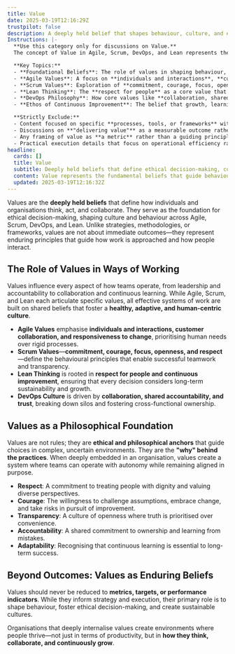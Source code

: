 ```yaml
---
title: Value
date: 2025-03-19T12:16:29Z
trustpilot: false
description: A deeply held belief that shapes behaviour, culture, and ethical decision-making—defining what is truly important within an organisation or system of work.
Instructions: |-
  **Use this category only for discussions on Value.**  
  The concept of Value in Agile, Scrum, DevOps, and Lean represents the deeply held beliefs and principles that shape **how individuals and organisations think and act**. These values provide a philosophical foundation for decision-making, influencing leadership, teamwork, and organisational culture. Value is not about immediate outcomes or efficiency but rather the fundamental ethos that underpins effective ways of working.

  **Key Topics:**
  - **Foundational Beliefs**: The role of values in shaping behaviour, culture, and ethical decision-making in teams and organisations.
  - **Agile Values**: A focus on **individuals and interactions**, **customer collaboration**, and **adaptive ways of working**, beyond just their application in Agile frameworks.
  - **Scrum Values**: Exploration of **commitment, courage, focus, openness, and respect** as guiding beliefs that drive ethical and effective teamwork.
  - **Lean Thinking**: The **respect for people** as a core value that underpins sustainable and human-centric approaches to work.
  - **DevOps Philosophy**: How core values like **collaboration, shared accountability, and trust** define the social and cultural aspects of DevOps.
  - **Ethos of Continuous Improvement**: The belief that growth, learning, and evolution are fundamental to long-term success, beyond just iterative process enhancements.

  **Strictly Exclude:**
  - Content focused on specific **processes, tools, or frameworks** without connecting to underlying values.
  - Discussions on **"delivering value"** as a measurable outcome rather than an intrinsic belief.
  - Any framing of value as **a metric** rather than a guiding principle.
  - Practical execution details that focus on operational efficiency rather than the fundamental ethos of agility, respect, and learning.
headline:
  cards: []
  title: Value
  subtitle: Deeply held beliefs that define ethical decision-making, culture, and behaviours.
  content: Value represents the fundamental beliefs that guide behaviour and culture in Agile, Scrum, DevOps, and Lean.** It is not a metric or an outcome but an intrinsic philosophy that influences decision-making, leadership, and collaboration. Posts should explore themes of ethical responsibility, human-centric work, learning, and the principles that create strong, adaptive organisations.
  updated: 2025-03-19T12:16:32Z
---
```


Values are the **deeply held beliefs** that define how individuals and organisations think, act, and collaborate. They serve as the foundation for ethical decision-making, shaping culture and behaviour across Agile, Scrum, DevOps, and Lean. Unlike strategies, methodologies, or frameworks, values are not about immediate outcomes—they represent enduring principles that guide how work is approached and how people interact.

## **The Role of Values in Ways of Working**

Values influence every aspect of how teams operate, from leadership and accountability to collaboration and continuous learning. While Agile, Scrum, and Lean each articulate specific values, all effective systems of work are built on shared beliefs that foster a **healthy, adaptive, and human-centric culture**.

- **Agile Values** emphasise **individuals and interactions, customer collaboration, and responsiveness to change**, prioritising human needs over rigid processes.
- **Scrum Values**—**commitment, courage, focus, openness, and respect**—define the behavioural principles that enable successful teamwork and transparency.
- **Lean Thinking** is rooted in **respect for people and continuous improvement**, ensuring that every decision considers long-term sustainability and growth.
- **DevOps Culture** is driven by **collaboration, shared accountability, and trust**, breaking down silos and fostering cross-functional ownership.

## **Values as a Philosophical Foundation**

Values are not rules; they are **ethical and philosophical anchors** that guide choices in complex, uncertain environments. They are the **"why" behind the practices**. When deeply embedded in an organisation, values create a system where teams can operate with autonomy while remaining aligned in purpose.

- **Respect**: A commitment to treating people with dignity and valuing diverse perspectives.
- **Courage**: The willingness to challenge assumptions, embrace change, and take risks in pursuit of improvement.
- **Transparency**: A culture of openness where truth is prioritised over convenience.
- **Accountability**: A shared commitment to ownership and learning from mistakes.
- **Adaptability**: Recognising that continuous learning is essential to long-term success.

## **Beyond Outcomes: Values as Enduring Beliefs**

Values should never be reduced to **metrics, targets, or performance indicators**. While they inform strategy and execution, their primary role is to shape behaviour, foster ethical decision-making, and create sustainable cultures.

Organisations that deeply internalise values create environments where people thrive—not just in terms of productivity, but in **how they think, collaborate, and continuously grow**.
